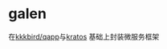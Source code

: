 # galen
在[kkkbird/qapp](https://github.com/kkkbird/qapp)与[kratos](https://github.com/go-kratos/kratos) 
基础上封装微服务框架
